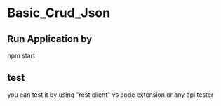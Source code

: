 # Basic_Crud_Json

Run Application by
-----------------
npm start


test
----
you can test it by using "rest client" vs code extension or any api tester



